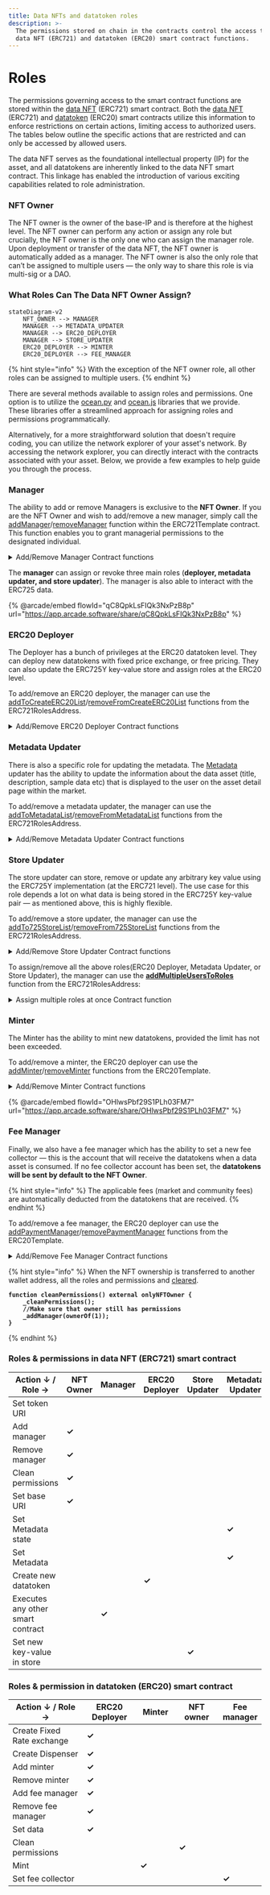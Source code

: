 ```yaml
---
title: Data NFTs and datatoken roles
description: >-
  The permissions stored on chain in the contracts control the access to the
  data NFT (ERC721) and datatoken (ERC20) smart contract functions.
---
```


# Roles

The permissions governing access to the smart contract functions are stored within the [data NFT](data-nfts.md) (ERC721) smart contract. Both the [data NFT](data-nfts.md) (ERC721) and [datatoken](datatokens.md) (ERC20) smart contracts utilize this information to enforce restrictions on certain actions, limiting access to authorized users. The tables below outline the specific actions that are restricted and can only be accessed by allowed users.

The data NFT serves as the foundational intellectual property (IP) for the asset, and all datatokens are inherently linked to the data NFT smart contract. This linkage has enabled the introduction of various exciting capabilities related to role administration.

### NFT Owner

The NFT owner is the owner of the base-IP and is therefore at the highest level. The NFT owner can perform any action or assign any role but crucially, the NFT owner is the only one who can assign the manager role. Upon deployment or transfer of the data NFT, the NFT owner is automatically added as a manager. The NFT owner is also the only role that can’t be assigned to multiple users — the only way to share this role is via multi-sig or a DAO.

### What Roles Can The Data NFT Owner Assign?

```mermaid
stateDiagram-v2
    NFT_OWNER --> MANAGER
    MANAGER --> METADATA_UPDATER
    MANAGER --> ERC20_DEPLOYER
    MANAGER --> STORE_UPDATER
    ERC20_DEPLOYER --> MINTER
    ERC20_DEPLOYER --> FEE_MANAGER
```

{% hint style="info" %}
With the exception of the NFT owner role, all other roles can be assigned to multiple users.
{% endhint %}

There are several methods available to assign roles and permissions. One option is to utilize the [ocean.py](../ocean.py/) and [ocean.js](../ocean.js/) libraries that we provide. These libraries offer a streamlined approach for assigning roles and permissions programmatically.

Alternatively, for a more straightforward solution that doesn't require coding, you can utilize the network explorer of your asset's network. By accessing the network explorer, you can directly interact with the contracts associated with your asset. Below, we provide a few examples to help guide you through the process.

### Manager

The ability to add or remove Managers is exclusive to the **NFT Owner**. If you are the NFT Owner and wish to add/remove a new manager, simply call the [addManager](https://github.com/oceanprotocol/contracts/blob/9e29194d910f28a4f0ef17ce6dc8a70741f63309/contracts/templates/ERC721Template.sol#L426)/[removeManager](https://github.com/oceanprotocol/contracts/blob/9e29194d910f28a4f0ef17ce6dc8a70741f63309/contracts/templates/ERC721Template.sol#L438) function within the ERC721Template contract. This function enables you to grant managerial permissions to the designated individual.&#x20;

<details>

<summary>Add/Remove Manager Contract functions</summary>

```solidity
/**
* @dev addManager
*      Only NFT Owner can add a new manager (Roles admin)
*      There can be multiple minters
* @param _managerAddress new manager address
*/

function addManager(address _managerAddress) external onlyNFTOwner {
       _addManager(_managerAddress);
}

/**
* @dev removeManager
*      Only NFT Owner can remove a manager (Roles admin)
*      There can be multiple minters
* @param _managerAddress new manager address
*/
function removeManager(address _managerAddress) external onlyNFTOwner {
        _removeManager(_managerAddress);
}
```

</details>

The **manager** can assign or revoke three main roles (**deployer, metadata updater, and store updater**). The manager is also able to interact with the ERC725 data.

{% @arcade/embed flowId="qC8QpkLsFIQk3NxPzB8p" url="https://app.arcade.software/share/qC8QpkLsFIQk3NxPzB8p" %}

### ERC20 Deployer

The Deployer has a bunch of privileges at the ERC20 datatoken level. They can deploy new datatokens with fixed price exchange, or free pricing. They can also update the ERC725Y key-value store and assign roles at the ERC20 level.

To add/remove an ERC20 deployer, the manager can use the [addToCreateERC20List](https://github.com/oceanprotocol/contracts/blob/9e29194d910f28a4f0ef17ce6dc8a70741f63309/contracts/utils/ERC721RolesAddress.sol#L111)/[removeFromCreateERC20List](https://github.com/oceanprotocol/contracts/blob/9e29194d910f28a4f0ef17ce6dc8a70741f63309/contracts/utils/ERC721RolesAddress.sol#L129) functions from the ERC721RolesAddress.

<details>

<summary>Add/Remove ERC20 Deployer Contract functions</summary>

```solidity
/**
* @dev addToCreateERC20List
*      Adds deployERC20 role to an user.
*      It can be called only by a manager
* @param _allowedAddress user address
*/
function addToCreateERC20List(address _allowedAddress) public onlyManager {
    _addToCreateERC20List(_allowedAddress);
}

/**
* @dev removeFromCreateERC20List
*      Removes deployERC20 role from an user.
*      It can be called by a manager or by the same user, if he already has deployERC20 role
* @param _allowedAddress user address
*/
function removeFromCreateERC20List(address _allowedAddress) public {
        if(permissions[msg.sender].manager == true ||
        (msg.sender == _allowedAddress && permissions[msg.sender].deployERC20 == true)
        ){
            Roles storage user = permissions[_allowedAddress];
            user.deployERC20 = false;
            emit RemovedFromCreateERC20List(_allowedAddress,msg.sender,block.timestamp,block.number);
            _SafeRemoveFromAuth(_allowedAddress);
        }
        else{
            revert("ERC721RolesAddress: Not enough permissions to remove from ERC20List");
        }
}
```

</details>

### Metadata Updater

There is also a specific role for updating the metadata. The [Metadata](metadata.md) updater has the ability to update the information about the data asset (title, description, sample data etc) that is displayed to the user on the asset detail page within the market.

To add/remove a metadata updater, the manager can use the [addToMetadataList](https://github.com/oceanprotocol/contracts/blob/9e29194d910f28a4f0ef17ce6dc8a70741f63309/contracts/utils/ERC721RolesAddress.sol#L164)/[removeFromMetadataList](https://github.com/oceanprotocol/contracts/blob/9e29194d910f28a4f0ef17ce6dc8a70741f63309/contracts/utils/ERC721RolesAddress.sol#L183) functions from the ERC721RolesAddress.

<details>

<summary>Add/Remove Metadata Updater Contract functions</summary>

```solidity
/**
* @dev addToMetadataList
*      Adds metadata role to an user.
*      It can be called only by a manager
* @param _allowedAddress user address
*/
function addToMetadataList(address _allowedAddress) public onlyManager {
    _addToMetadataList(_allowedAddress);
}


/**
* @dev removeFromMetadataList
*      Removes metadata role from an user.
*      It can be called by a manager or by the same user, if he already has metadata role
* @param _allowedAddress user address
*/
function removeFromMetadataList(address _allowedAddress) public {
        if(permissions[msg.sender].manager == true ||
        (msg.sender == _allowedAddress && permissions[msg.sender].updateMetadata == true)
        ){
        Roles storage user = permissions[_allowedAddress];
        user.updateMetadata = false;    
        emit RemovedFromMetadataList(_allowedAddress,msg.sender,block.timestamp,block.number);
        _SafeRemoveFromAuth(_allowedAddress);
    }
    else{
        revert("ERC721RolesAddress: Not enough permissions to remove from metadata list");
    }
}
```

</details>

### Store Updater

The store updater can store, remove or update any arbitrary key value using the ERC725Y implementation (at the ERC721 level). The use case for this role depends a lot on what data is being stored in the ERC725Y key-value pair — as mentioned above, this is highly flexible.

To add/remove a store updater, the manager can use the [addTo725StoreList](https://github.com/oceanprotocol/contracts/blob/9e29194d910f28a4f0ef17ce6dc8a70741f63309/contracts/utils/ERC721RolesAddress.sol#L61)/[removeFrom725StoreList](https://github.com/oceanprotocol/contracts/blob/9e29194d910f28a4f0ef17ce6dc8a70741f63309/contracts/utils/ERC721RolesAddress.sol#L76) functions from the ERC721RolesAddress.

<details>

<summary>Add/Remove Store Updater Contract functions</summary>

```solidity
/**
* @dev addTo725StoreList
*      Adds store role to an user.
*      It can be called only by a manager
* @param _allowedAddress user address
*/
function addTo725StoreList(address _allowedAddress) public onlyManager {
        if(_allowedAddress != address(0)){
            Roles storage user = permissions[_allowedAddress];
            user.store = true;
            _pushToAuth(_allowedAddress);
            emit AddedTo725StoreList(_allowedAddress,msg.sender,block.timestamp,block.number);
        }
}

/**
* @dev removeFrom725StoreList
*      Removes store role from an user.
*      It can be called by a manager or by the same user, if he already has store role
* @param _allowedAddress user address
*/
function removeFrom725StoreList(address _allowedAddress) public {
        if(permissions[msg.sender].manager == true ||
        (msg.sender == _allowedAddress && permissions[msg.sender].store == true)
        ){
            Roles storage user = permissions[_allowedAddress];
            user.store = false;
            emit RemovedFrom725StoreList(_allowedAddress,msg.sender,block.timestamp,block.number);
            _SafeRemoveFromAuth(_allowedAddress);
        }
        else{
            revert("ERC721RolesAddress: Not enough permissions to remove from 725StoreList");
        }
}
```

</details>

To assign/remove all the above roles(ERC20 Deployer, Metadata Updater, or Store Updater), the manager can use the [**addMultipleUsersToRoles**](https://github.com/oceanprotocol/contracts/blob/9e29194d910f28a4f0ef17ce6dc8a70741f63309/contracts/utils/ERC721RolesAddress.sol#L268) function from the ERC721RolesAddress:

<details>

<summary>Assign multiple roles at once Contract function</summary>

```solidity
/**
* @dev addMultipleUsersToRoles
*      Add multiple users to multiple roles
* @param addresses Array of addresses
* @param roles Array of coresponding roles
*/
function addMultipleUsersToRoles(address[] memory addresses, RolesType[] memory roles) external onlyManager {
		require(addresses.length == roles.length && roles.length>0 && roles.length<50, "Invalid array size");
         uint256 i;
         for(i=0; i<roles.length; i++){
             if(addresses[i] != address(0)){
		Roles storage user = permissions[addresses[i]];
		if(roles[i] == RolesType.Manager) {
		     user.manager = true;
		     emit AddedManager(addresses[i],msg.sender,block.timestamp,block.number);
		}
		if(roles[i] == RolesType.DeployERC20) {
		     user.deployERC20 = true;
		     emit AddedToCreateERC20List(addresses[i],msg.sender,block.timestamp,block.number);
		}
		if(roles[i] == RolesType.UpdateMetadata) {
		      user.updateMetadata = true;
		      emit AddedToMetadataList(addresses[i],msg.sender,block.timestamp,block.number);
		}
		if(roles[i] == RolesType.Store) {
		      user.store = true;
		      emit AddedTo725StoreList(addresses[i],msg.sender,block.timestamp,block.number);
		}
		_pushToAuth(addresses[i]);
              }
         }
}

```

</details>

### Minter

The Minter has the ability to mint new datatokens, provided the limit has not been exceeded.

To add/remove a minter, the ERC20 deployer can use the [addMinter](https://github.com/oceanprotocol/contracts/blob/9e29194d910f28a4f0ef17ce6dc8a70741f63309/contracts/templates/ERC20Template.sol#L617)/[removeMinter](https://github.com/oceanprotocol/contracts/blob/9e29194d910f28a4f0ef17ce6dc8a70741f63309/contracts/templates/ERC20Template.sol#L628) functions from the ERC20Template.

<details>

<summary>Add/Remove Minter Contract functions</summary>

```solidity
/**
* @dev addMinter
*      Only ERC20Deployer (at 721 level) can update.
*      There can be multiple minters
* @param _minter new minter address
*/

function addMinter(address _minter) external onlyERC20Deployer {
        _addMinter(_minter);
}

/**
* @dev removeMinter
*      Only ERC20Deployer (at 721 level) can update.
*      There can be multiple minters
* @param _minter minter address to remove
*/

function removeMinter(address _minter) external onlyERC20Deployer {
        _removeMinter(_minter);
}
```

</details>

{% @arcade/embed flowId="OHlwsPbf29S1PLh03FM7" url="https://app.arcade.software/share/OHlwsPbf29S1PLh03FM7" %}

### Fee Manager

Finally, we also have a fee manager which has the ability to set a new fee collector — this is the account that will receive the datatokens when a data asset is consumed. If no fee collector account has been set, the **datatokens will be sent by default to the NFT Owner**.

{% hint style="info" %}
The applicable fees (market and community fees) are automatically deducted from the datatokens that are received.
{% endhint %}

To add/remove a fee manager, the ERC20 deployer can use the [addPaymentManager](https://github.com/oceanprotocol/contracts/blob/9e29194d910f28a4f0ef17ce6dc8a70741f63309/contracts/templates/ERC20Template.sol#L639)/[removePaymentManager](https://github.com/oceanprotocol/contracts/blob/9e29194d910f28a4f0ef17ce6dc8a70741f63309/contracts/templates/ERC20Template.sol#L653) functions from the ERC20Template.

<details>

<summary>Add/Remove Fee Manager Contract functions</summary>

```solidity
/**
* @dev addPaymentManager (can set who's going to collect fee when consuming orders)
*      Only ERC20Deployer (at 721 level) can update.
*      There can be multiple paymentCollectors
* @param _paymentManager new minter address
*/
function addPaymentManager(address _paymentManager) external onlyERC20Deployer
{
        _addPaymentManager(_paymentManager);
}

/**
* @dev removePaymentManager
*      Only ERC20Deployer (at 721 level) can update.
*      There can be multiple paymentManagers
* @param _paymentManager _paymentManager address to remove
*/

function removePaymentManager(address _paymentManager) external onlyERC20Deployer
{
        _removePaymentManager(_paymentManager);
}
```

</details>

{% hint style="info" %}
When the NFT ownership is transferred to another wallet address, all the roles and permissions and [cleared](https://github.com/oceanprotocol/contracts/blob/9e29194d910f28a4f0ef17ce6dc8a70741f63309/contracts/templates/ERC721Template.sol#L511).

<pre class="language-solidity"><code class="lang-solidity"><strong>function cleanPermissions() external onlyNFTOwner {
</strong><strong>    _cleanPermissions();
</strong><strong>    //Make sure that owner still has permissions
</strong><strong>    _addManager(ownerOf(1));
</strong><strong>}   
</strong></code></pre>
{% endhint %}

### Roles & permissions in data NFT (ERC721) smart contract

<table><thead><tr><th width="255">Action ↓ / Role →</th><th width="121">NFT Owner</th><th width="102">Manager</th><th width="160">ERC20 Deployer</th><th width="160">Store Updater</th><th width="170">Metadata Updater</th></tr></thead><tbody><tr><td>Set token URI</td><td></td><td></td><td></td><td></td><td></td></tr><tr><td>Add manager</td><td><strong>✓</strong></td><td></td><td></td><td></td><td></td></tr><tr><td>Remove manager</td><td><strong>✓</strong></td><td></td><td></td><td></td><td></td></tr><tr><td>Clean permissions</td><td><strong>✓</strong></td><td></td><td></td><td></td><td></td></tr><tr><td>Set base URI</td><td><strong>✓</strong></td><td></td><td></td><td></td><td></td></tr><tr><td>Set Metadata state</td><td></td><td></td><td></td><td></td><td><strong>✓</strong></td></tr><tr><td>Set Metadata</td><td></td><td></td><td></td><td></td><td><strong>✓</strong></td></tr><tr><td>Create new datatoken</td><td></td><td></td><td><strong>✓</strong></td><td></td><td></td></tr><tr><td>Executes any other smart contract</td><td></td><td><strong>✓</strong></td><td></td><td></td><td></td></tr><tr><td>Set new key-value in store</td><td></td><td></td><td></td><td><strong>✓</strong></td><td></td></tr></tbody></table>

### Roles & permission in datatoken (ERC20) smart contract

<table><thead><tr><th width="263">Action ↓ / Role →</th><th width="155">ERC20 Deployer</th><th width="93">Minter</th><th width="144">NFT owner</th><th>Fee manager</th></tr></thead><tbody><tr><td>Create Fixed Rate exchange</td><td><strong>✓</strong></td><td></td><td></td><td></td></tr><tr><td>Create Dispenser</td><td><strong>✓</strong></td><td></td><td></td><td></td></tr><tr><td>Add minter</td><td><strong>✓</strong></td><td></td><td></td><td></td></tr><tr><td>Remove minter</td><td><strong>✓</strong></td><td></td><td></td><td></td></tr><tr><td>Add fee manager</td><td><strong>✓</strong></td><td></td><td></td><td></td></tr><tr><td>Remove fee manager</td><td><strong>✓</strong></td><td></td><td></td><td></td></tr><tr><td>Set data</td><td><strong>✓</strong></td><td></td><td></td><td></td></tr><tr><td>Clean permissions</td><td></td><td></td><td><strong>✓</strong></td><td></td></tr><tr><td>Mint</td><td></td><td><strong>✓</strong></td><td></td><td></td></tr><tr><td>Set fee collector</td><td></td><td></td><td></td><td><strong>✓</strong></td></tr></tbody></table>
